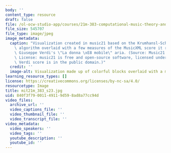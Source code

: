 ```yaml
---
body: ''
content_type: resource
draft: false
file: /ol-ocw-studio-app/courses/21m-383-computational-music-theory-and-analysis-spring-2023/mit21m_383_s23.jpg
file_size: 545707
file_type: image/jpeg
image_metadata:
  caption: "Visualization created in music21 based on the Krumhansl-Schmuckler key-finding\
    \ algorithm overlaid with a few measures of the MusicXML score it represents,\
    \ Giuseppe Verdi's \"La donna \xE8 mobile\" aria. (Source: Music21 User Guide.\
    \ License: music21 is free and open-source software, licensed under the BSD License;\
    \ Verdi score is in the public domain.)"
  credit: ''
  image-alt: Visualization made up of colorful blocks overlaid with a music score.
learning_resource_types: []
license: https://creativecommons.org/licenses/by-nc-sa/4.0/
resourcetype: Image
title: mit21m_383_s23.jpg
uid: 840f3f79-0011-4911-9d59-8ad8a77cc94d
video_files:
  archive_url: ''
  video_captions_file: ''
  video_thumbnail_file: ''
  video_transcript_file: ''
video_metadata:
  video_speakers: ''
  video_tags: ''
  youtube_description: ''
  youtube_id: ''
---
```

